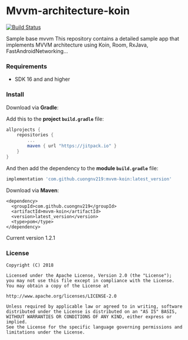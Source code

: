 # Mvvm-architecture-koin

[![Build Status](https://travis-ci.org/cuongnv219/mvvm-koin.svg?branch=master)](https://travis-ci.org/cuongnv219/mvvm-koin)

Sample base mvvm
This repository contains a detailed sample app that implements MVVM architecture using Koin, Room, RxJava, FastAndroidNetworking...

### Requirements
* SDK 16 and and higher

### Install
Download via **Gradle**:

Add this to the **project `build.gradle`** file:
```gradle
allprojects {
    repositories {
        ...
        maven { url "https://jitpack.io" }
    }
}
```

And then add the dependency to the **module `build.gradle`** file:
```gradle
implementation 'com.github.cuongnv219:mvvm-koin:latest_version'
```

Download via **Maven**:
```
<dependency>
  <groupId>com.github.cuongnv219</groupId>
  <artifactId>mvvm-koin</artifactId>
  <version>latest_version</version>
  <type>pom</type>
</dependency>
```
Current version 1.2.1
### License
```
Copyright (C) 2018

Licensed under the Apache License, Version 2.0 (the "License");
you may not use this file except in compliance with the License.
You may obtain a copy of the License at

http://www.apache.org/licenses/LICENSE-2.0

Unless required by applicable law or agreed to in writing, software
distributed under the License is distributed on an "AS IS" BASIS,
WITHOUT WARRANTIES OR CONDITIONS OF ANY KIND, either express or implied.
See the License for the specific language governing permissions and
limitations under the License.
```